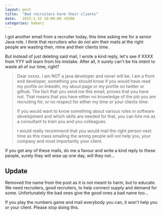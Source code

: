 ```yaml
---
layout: post
title:  "Bad recruiters harm their clients"
date:   2015-1-12 10:00:00 +0100
categories: habari
---
```

I got another email from a recruiter today, this time asking me for a senior Java role. I think that recruiters who do not aim their mails at the right people are wasting their, mine and their clients time.

But instead of just deleting said mail, I wrote a kind reply, let's see if XXXX from YYY will learn from his mistake. After all, it surely can't be his intent to waste all of our time, right?

> Dear xxxxx,
> I am NOT a java developer and never will be. I am a front end developer, something you should know if you would have read my profile on linkedIn, my about page or my profile on twitter or github. The fact that you send me this email, proves that you have not. That means that you have either no knowledge of the job you are recruiting for, or no respect for either my time or your clients time.
>
> If you would want to know something about various roles in software development and which skills are needed for that, you can hire me as a consultant to train you and you colleagues.
>
> I would really recommend that you would mail the right person next time as this mass emailing the wrong people will not help you, your company and most importantly your client.

If you get any of these mails, do me a favour and write a kind reply to these people, surely they will wise up one day, will they not...

## Update

Removed the name from the post as it is not meant to harm, but to educate. We need recruiters, good recruiters, to help connect supply and demand for some. Unfortunately the bad ones give the good ones a bad name too...

If you play the numbers game and mail everybody you can, it won't help you or your client. Please stop doing this.
